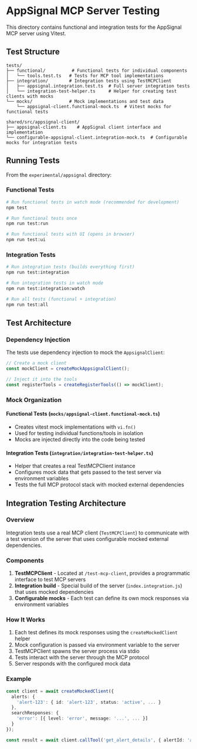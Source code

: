 # AppSignal MCP Server Testing

This directory contains functional and integration tests for the AppSignal MCP server using Vitest.

## Test Structure

```
tests/
├── functional/          # Functional tests for individual components
│   └── tools.test.ts   # Tests for MCP tool implementations
├── integration/        # Integration tests using TestMCPClient
│   ├── appsignal.integration.test.ts  # Full server integration tests
│   └── integration-test-helper.ts     # Helper for creating test clients with mocks
└── mocks/              # Mock implementations and test data
    └── appsignal-client.functional-mock.ts  # Vitest mocks for functional tests

shared/src/appsignal-client/
├── appsignal-client.ts    # AppSignal client interface and implementation
└── configurable-appsignal-client.integration-mock.ts  # Configurable mocks for integration tests
```

## Running Tests

From the `experimental/appsignal` directory:

### Functional Tests

```bash
# Run functional tests in watch mode (recommended for development)
npm test

# Run functional tests once
npm run test:run

# Run functional tests with UI (opens in browser)
npm run test:ui
```

### Integration Tests

```bash
# Run integration tests (builds everything first)
npm run test:integration

# Run integration tests in watch mode
npm run test:integration:watch

# Run all tests (functional + integration)
npm run test:all
```

## Test Architecture

### Dependency Injection

The tests use dependency injection to mock the `AppsignalClient`:

```typescript
// Create a mock client
const mockClient = createMockAppsignalClient();

// Inject it into the tools
const registerTools = createRegisterTools(() => mockClient);
```

### Mock Organization

#### Functional Tests (`mocks/appsignal-client.functional-mock.ts`)

- Creates vitest mock implementations with `vi.fn()`
- Used for testing individual functions/tools in isolation
- Mocks are injected directly into the code being tested

#### Integration Tests (`integration/integration-test-helper.ts`)

- Helper that creates a real TestMCPClient instance
- Configures mock data that gets passed to the test server via environment variables
- Tests the full MCP protocol stack with mocked external dependencies

## Integration Testing Architecture

### Overview

Integration tests use a real MCP client (`TestMCPClient`) to communicate with a test version of the server that uses configurable mocked external dependencies.

### Components

1. **TestMCPClient** - Located at `/test-mcp-client`, provides a programmatic interface to test MCP servers
2. **Integration build** - Special build of the server (`index.integration.js`) that uses mocked dependencies
3. **Configurable mocks** - Each test can define its own mock responses via environment variables

### How It Works

1. Each test defines its mock responses using the `createMockedClient` helper
2. Mock configuration is passed via environment variable to the server
3. TestMCPClient spawns the server process via stdio
4. Tests interact with the server through the MCP protocol
5. Server responds with the configured mock data

### Example

```typescript
const client = await createMockedClient({
  alerts: {
    'alert-123': { id: 'alert-123', status: 'active', ... }
  },
  searchResponses: {
    'error': [{ level: 'error', message: '...', ... }]
  }
});

const result = await client.callTool('get_alert_details', { alertId: 'alert-123' });
```
